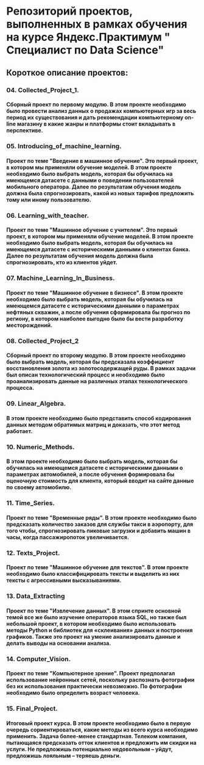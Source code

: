 ﻿# Репозиторий проектов, выполненных в рамках обучения на курсе Яндекс.Практимум " Специалист по Data Science"

## Короткое описание проектов:

### 04. Collected_Project_1.
#### Сборный проект по первому модулю. В этом проекте необходимо было провести анализ данных о продажах компьютерных игр за весь период их существования и дать рекомендации компьютерному on-line магазину в какие жанры и платформы стоит вкладывать в перспективе.

### 05. Introducing_of_machine_learning.
#### Проект по теме "Введение в машинное обучение". Это первый проект, в котором мы применяли обучение моделей. В этом проекте необходимо было выбрать модель, которая бы обучилась на имеющемся датасете с данными о поведении пользователей мобильного оператора. Далее по результатам обучения модель должна была спрогнозировать, какой из новых тарифов предложить тому или иному пользователю.

### 06. Learning_with_teacher.
#### Проект по теме "Машинное обучение с учителем". Это первый проект, в котором мы применяли обучение моделей. В этом проекте необходимо было выбрать модель, которая бы обучилась на имеющемся датасете с историческими данными о клиентах банка. Далее по результатам обучения модель должна была спрогнозировать, кто из клиентов уйдет.

### 07. Machine_Learning_In_Business.
#### Проект по теме "Машинное обучение в бизнесе". В этом проекте необходимо было выбрать модель, которая бы обучилась на имеющемся датасете с историческими данными о параметрах нефтяных скважин, а после обучения сформировала бы прогноз по региону, в котором наиболее выгодно было бы вести разработку месторождений.

### 08. Collected_Project_2
#### Сборный проект по второму модулю. В этом проекте необходимо было выбрать модель, которая бы предсказала коэффициент восстановления золота из золотосодержащей руды. В рамках задачи был описан технологический процесс и необходимо было проанализировать данные на различных этапах технологического процесса.

### 09. Linear_Algebra. 
#### В этом проекте необходимо было представить способ кодирования данных методом обратимых матриц и доказать, что этот метод работает.

### 10. Numeric_Methods. 
#### В этом проекте необходимо было выбрать модель, которая бы обучилась на имеющемся датасете с историческими данными о параметрах автомобилей, а после обучения формировала бы оценочную стоимость для клиента, который вводит на сайте данные по своему автомобилю.

### 11. Time_Series.
#### Проект по теме "Временные ряды". В этом проекте необходимо было предсказать количество заказов для службы такси в аэропорту, для того чтобы, спрогнозировать пиковые загрузки и добавить машин в часы, когда пассажиропоток увеличивается.

### 12. Texts_Project. 
#### Проект по теме "Машинное обучение для текстов". В этом проекте необходимо было классифицировать тексты и выделить из них тексты с агрессивными высказываниями.

### 13. Data_Extracting
#### Проект по теме "Извлечение данных". В этом спринте основной темой все же было изучение операторов языка SQL, но также был небольшой проект, в котором необходимо было использовать методы Python и библиотек для «склеивания» данных и построения графиков. Также это проект на умение анализировать данные и делать выводы на основании анализа.

### 14. Computer_Vision.
#### Проект по теме "Компьютерное зрение". Проект предполагал использование нейронных сетей, поскольку распознать фотографии без их использования практически невозможно. По фотографии необходимо было определить возраст человека.

### 15. Final_Project. 
#### Итоговый проект курса. В этом проекте необходимо было в первую очередь сориентироваться, какие методы из всего курса необходимо применить. Задача более-менее стандартная. Телеком компания, пытающаяся предсказать отток клиентов и предложить им скидки на услуги. Не предложишь потенциально недовольным – уйдут, предложишь лояльным – теряешь деньги.

